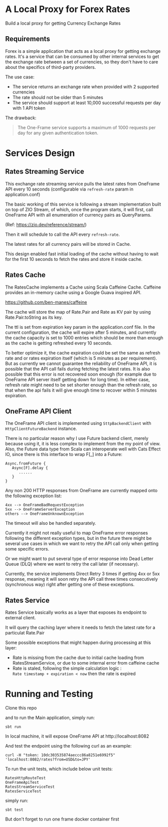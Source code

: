# A Local Proxy for Forex Rates  

Build a local proxy for getting Currency Exchange Rates  

## **Requirements**     
Forex is a simple application that acts as a local proxy for getting exchange rates. It's a service that can be consumed by other internal services to get the exchange rate between a set of currencies, so they don't have to care about the specifics of third-party providers.

The use case:

- The service returns an exchange rate when provided with 2 supported currencies
- The rate should not be older than 5 minutes
- The service should support at least 10,000 successful requests per day with 1 API token

The drawback:
> The One-Frame service supports a maximum of 1000 requests per day for any given authentication token.





# Services Design  

## **Rates Streaming Service**    
This exchange rate streaming service pulls the latest rates from OneFrame API every 10 seconds (configurable via `refresh-rate` param in application.conf)  
  
The basic working of this service is following a stream implementation built on top of ZIO Stream, of which, once the program starts, it will first, call OneFrame API with all enumeration of currency pairs as QueryParams.  

(Ref: https://zio.dev/reference/stream/)

Then it will schedule to call the API every `refresh-rate`.  

The latest rates for all currency pairs will be stored in Cache.  

This design enabled fast initial loading of the cache without having to wait for the first 10 seconds to fetch the rates and store it inside cache.




## **Rates Cache**
The RatesCache implements a Cache using Scala Caffeine Cache. Caffeine provides an in-memory cache using a Google Guava inspired API. 

https://github.com/ben-manes/caffeine  

The cache will store the map of Rate.Pair and Rate as KV pair by using Rate.Pair.toString as its key.  

The ttl is set from expiration key param in the application.conf file. In the current configuration, the cache will expire after 5 minutes, and currently the cache capacity is set to 1000 entries which should be more than enough as the cache is getting refreshed every 10 seconds.  

To better optimize it, the cache expiration could be set the same as refresh rate and or rates expiration itself (which is 5 minutes as per requirement). But as currently we cannot guarantee the reliability of OneFrame API, it is possible that the API call fails during fetching the latest rates. It is also possible that this error is not recovered soon enough (for example due to OneFrame API server itself getting down for long time). In either case, refresh rate might need to be set shorter enough than the refresh rate, so that when the api fails it will give enough time to recover within 5 minutes expiration.  




## **OneFrame API Client**
The OneFrame API client is implemented using `SttpBackendClient` with `HttpClientFutureBackend` instance.  

There is no particular reason why I use Future backend client, merely because using it, it is less complex to implement from the my point of view. Also, the Future data type from Scala can interoperate well with Cats Effect IO, since there is this interface to wrap F[_] into a Future:  
````
Async.fromFuture {
   Async[F].delay {
      ......
   }
}
````

Any non 200 HTTP responses from OneFrame are currently mapped onto the following exception list:  

````
4xx --> OneFrameBadRequestException  
5xx --> OneFrameServerException  
others --> OneFrameUnknownException
````  



The timeout will also be handled separately.  


Currently it might not really useful to map OneFrame error responses following the different exception types, but in the future there might be several use cases in which we want to retry the API call only when getting some specific errors.  

Or we might want to put several type of error response into Dead Letter Queue (DLQ) where we want to retry the call later (if necessary).  

Currently, the service implements Direct Retry 3 times if getting 4xx or 5xx response, meaning it will soon retry the API call three times consecutively (synchronous way) right after getting one of these exceptions.


## **Rates Service**  
Rates Service basically works as a layer that exposes its endpoint to external client.  

It will query the caching layer where it needs to fetch the latest rate for a particulat Rate.Pair 

Some possible exceptions that might happen during processing at this layer:  

- Rate is missing from the cache due to initial cache loading from RatesStreamService, or due to some internal error from caffeine cache
- Rate is staled, following the simple calculation logic :  
  `Rate timestamp + expiration < now` then the rate is expired


# **Running and Testing**
Clone this repo  

and to run the Main application, simply run:  

`sbt run`

In local machine, it will expose OneFrame API at http://localhost:8082  

And test the endpoint using the following curl as an example:  

`curl -H "token: 10dc303535874aeccc86a8251e6992f5" 'localhost:8082/rates?from=USD&to=JPY'`  


To run the unit tests, which include below unit tests:  

````
RatesHttpRouteTest  
OneFrameApiTest  
RatesStreamServiceTest  
RatesServiceTest
````


simply run:  

`sbt test`  

But don't forget to run one frame docker container first


